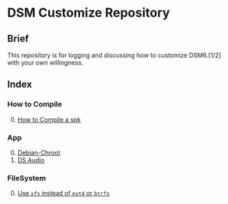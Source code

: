 # DSM Customize Repository
## Brief
This repository is for logging and discussing how to customize DSM6.[1/2] with your own willingness.

##  Index
### How to Compile
0. [How to Compile a spk](https://github.com/OKit-Scripts-Projects/DSM.Customizations/blob/master/How.to.compile.spk.md#Brief)

### App
0. [Debian-Chroot](https://github.com/OKit-Scripts-Projects/DSM.Customizations/blob/master/App.Debian-Chroot.md#Brief)
0. [DS Audio](https://github.com/OKit-Scripts-Projects/DSM.Customizations/blob/master/App.DSAudio.md#Brief)

### FileSystem
0. [Use `xfs` instead of `ext4` or `btrfs`](https://github.com/OKit-Scripts-Projects/DSM.Customizations/blob/master/FileSystem.xfs.md#Brief)
